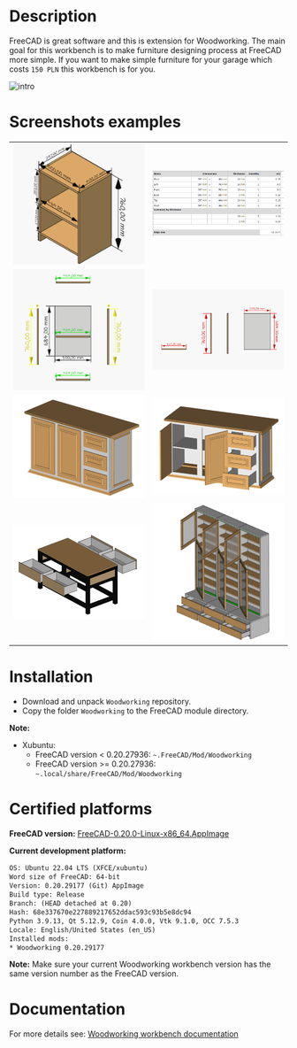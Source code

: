 # Description

FreeCAD is great software and this is extension for Woodworking. The main goal for this workbench is to make furniture designing process at FreeCAD more simple. If you want to make simple furniture for your garage which costs `150 PLN` this workbench is for you.

![intro](https://raw.githubusercontent.com/dprojects/Woodworking/master/Screenshots/intro.gif)

# Screenshots examples

|   |   |
|---|---|
| [![c1r1](https://raw.githubusercontent.com/dprojects/Woodworking/master/Screenshots/matrix/c1r1.png)](https://raw.githubusercontent.com/dprojects/Woodworking/master/Screenshots/matrix/c1r1.png) | [![c2r1](https://raw.githubusercontent.com/dprojects/Woodworking/master/Screenshots/matrix/c2r1.png)](https://raw.githubusercontent.com/dprojects/Woodworking/master/Screenshots/matrix/c2r1.png) |
| [![c1r2](https://raw.githubusercontent.com/dprojects/Woodworking/master/Screenshots/matrix/c1r2.png)](https://raw.githubusercontent.com/dprojects/Woodworking/master/Screenshots/matrix/c1r2.png) | [![c2r2](https://raw.githubusercontent.com/dprojects/Woodworking/master/Screenshots/matrix/c2r2.png)](https://raw.githubusercontent.com/dprojects/Woodworking/master/Screenshots/matrix/c2r2.png) |
| [![c1r3](https://raw.githubusercontent.com/dprojects/Woodworking/master/Screenshots/matrix/c1r3.png)](https://raw.githubusercontent.com/dprojects/Woodworking/master/Screenshots/matrix/c1r3.png) | [![c2r3](https://raw.githubusercontent.com/dprojects/Woodworking/master/Screenshots/matrix/c2r3.png)](https://raw.githubusercontent.com/dprojects/Woodworking/master/Screenshots/matrix/c2r3.png) |
| [![c1r4](https://raw.githubusercontent.com/dprojects/Woodworking/master/Screenshots/matrix/c1r4.png)](https://raw.githubusercontent.com/dprojects/Woodworking/master/Screenshots/matrix/c1r4.png) | [![c2r4](https://raw.githubusercontent.com/dprojects/Woodworking/master/Screenshots/matrix/c2r4.png)](https://raw.githubusercontent.com/dprojects/Woodworking/master/Screenshots/matrix/c2r4.png) |

# Installation

* Download and unpack `Woodworking` repository.
* Copy the folder `Woodworking` to the FreeCAD module directory.

**Note:** 

* Xubuntu:
	* FreeCAD version < 0.20.27936: `~.FreeCAD/Mod/Woodworking`
	* FreeCAD version >= 0.20.27936: `~.local/share/FreeCAD/Mod/Woodworking`

# Certified platforms

**FreeCAD version:** [FreeCAD-0.20.0-Linux-x86_64.AppImage](https://github.com/FreeCAD/FreeCAD/releases/download/0.20/FreeCAD-0.20.0-Linux-x86_64.AppImage)

**Current development platform:**

	OS: Ubuntu 22.04 LTS (XFCE/xubuntu)
	Word size of FreeCAD: 64-bit
	Version: 0.20.29177 (Git) AppImage
	Build type: Release
	Branch: (HEAD detached at 0.20)
	Hash: 68e337670e227889217652ddac593c93b5e8dc94
	Python 3.9.13, Qt 5.12.9, Coin 4.0.0, Vtk 9.1.0, OCC 7.5.3
	Locale: English/United States (en_US)
	Installed mods: 
	* Woodworking 0.20.29177

**Note:** Make sure your current Woodworking workbench version has the same version number as the FreeCAD version.

# Documentation

For more details see: [Woodworking workbench documentation](https://github.com/dprojects/Woodworking/blob/master/Docs)
